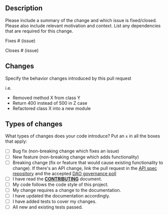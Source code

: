 ## Description

Please include a summary of the change and which issue is fixed/closed. Please also include relevant motivation and context. List any dependencies that are required for this change.

Fixes # (issue)

Closes # (issue)

## Changes

Specify the behavior changes introduced by this pull request

i.e.

- Removed method X from class Y
- Return 400 instead of 500 in Z case
- Refactored class X into a new module

## Types of changes

What types of changes does your code introduce? Put an `x` in all the boxes that apply:

- [ ] Bug fix (non-breaking change which fixes an issue)
- [ ] New feature (non-breaking change which adds functionality)
- [ ] Breaking change (fix or feature that would cause existing functionality to change). If there's an API change, link the pull request in the [API spec repository](https://github.com/decentraland/catalyst-api-specs) and the accepted [DAO governance poll](https://governance.decentraland.org/)
- [ ] I have read the [**CONTRIBUTING**](https://github.com/decentraland/catalyst/blob/main/docs/CONTRIBUTING.md) document.
- [ ] My code follows the code style of this project.
- [ ] My change requires a change to the documentation.
- [ ] I have updated the documentation accordingly.
- [ ] I have added tests to cover my changes.
- [ ] All new and existing tests passed.
